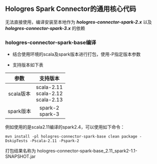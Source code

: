 
## Hologres Spark Connector的通用核心代码

无法直接使用，编译安装至本地作为 ***hologres-connector-spark-2.x*** 以及 ***hologres-connector-spark-3.x*** 的依赖

### hologres-connector-spark-base编译
  
- 结合使用环境的scala及spark版本进行打包，使用-P指定版本参数

- 支持版本如下表

|参数|支持版本|
|:---:|:---:|
|scala版本|scala-2.11 <br> scala-2.12 <br> scala-2.13|
|spark版本|spark-2 <br> spark-3|

例如使用的是scala2.11编译的spark2.4，可以使用如下命令：

```
mvn install -pl hologres-connector-spark-base clean package -DskipTests -Pscala-2.11 -Pspark-2
```
打包结果名称为 hologres-connector-spark-base_2.11_spark2-1.1-SNAPSHOT.jar
